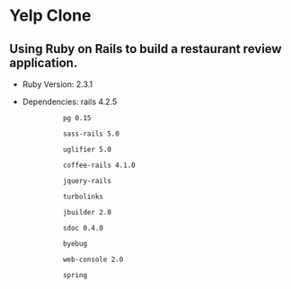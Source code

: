 # Yelp Clone

## Using Ruby on Rails to build a restaurant review application.

- Ruby Version: 2.3.1

- Dependencies: rails 4.2.5

                pg 0.15

                sass-rails 5.0

                uglifier 5.0

                coffee-rails 4.1.0

                jquery-rails

                turbolinks

                jbuilder 2.0

                sdoc 0.4.0

                byebug

                web-console 2.0

                spring
